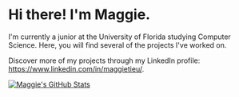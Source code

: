 <h1> Hi there! I'm Maggie. </h1> 

I'm currently a junior at the University of Florida studying Computer Science. Here, you will find several of the projects I've worked on.

Discover more of my projects through my LinkedIn profile: https://www.linkedin.com/in/maggietieu/.

[![Maggie's GitHub Stats](https://github-readme-stats.vercel.app/api?username=maggietieu)](https://github.com/maggietieu/github-readme-stats)

<!---
maggietieu/maggietieu is a ✨ special ✨ repository because its `README.md` (this file) appears on your GitHub profile.
You can click the Preview link to take a look at your changes.
--->
